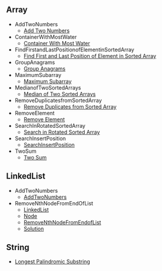 
## Array
  * AddTwoNumbers
    * [Add Two Numbers](https://github.com/hoangtien2k3qx1/LeetCode-Solutions/blob/main/Array/AddTwoNumbers/Add_Two_Numbers.java)
  * ContainerWithMostWater
    * [Container With Most Water](https://github.com/hoangtien2k3qx1/LeetCode-Solutions/blob/main/Array/ContainerWithMostWater/Container_With_Most_Water.java)
  * FindFirstandLastPositionofElementinSortedArray
    * [Find First and Last Position of Element in Sorted Array](https://github.com/hoangtien2k3qx1/LeetCode-Solutions/blob/main/Array/FindFirstandLastPositionofElementinSortedArray/Find_First_and_Last_Position_of_Element_in_Sorted_Array.java)
  * GroupAnagrams
    * [Group Anagrams](https://github.com/hoangtien2k3qx1/LeetCode-Solutions/blob/main/Array/GroupAnagrams/Group_Anagrams.java)
  * MaximumSubarray
    * [Maximum Subarray](https://github.com/hoangtien2k3qx1/LeetCode-Solutions/blob/main/Array/MaximumSubarray/Maximum_Subarray.java)
  * MedianofTwoSortedArrays
    * [Median of Two Sorted Arrays](https://github.com/hoangtien2k3qx1/LeetCode-Solutions/blob/main/Array/MedianofTwoSortedArrays/Median_of_Two_Sorted_Arrays.java)
  * RemoveDuplicatesfromSortedArray
    * [Remove Duplicates from Sorted Array](https://github.com/hoangtien2k3qx1/LeetCode-Solutions/blob/main/Array/RemoveDuplicatesfromSortedArray/Remove_Duplicates_from_Sorted_Array.java)
  * RemoveElement
    * [Remove Element](https://github.com/hoangtien2k3qx1/LeetCode-Solutions/blob/main/Array/RemoveElement/Remove_Element.java)
  * SearchInRotatedSortedArray
    * [Search in Rotated Sorted Array](https://github.com/hoangtien2k3qx1/LeetCode-Solutions/blob/main/Array/SearchInRotatedSortedArray/Search_in_Rotated_Sorted_Array.java)
  * SearchInsertPosition
    * [SearchInsertPosition](https://github.com/hoangtien2k3qx1/LeetCode-Solutions/blob/main/Array/SearchInsertPosition/SearchInsertPosition.java)
  * TwoSum
    * [Two Sum](https://github.com/hoangtien2k3qx1/LeetCode-Solutions/blob/main/Array/TwoSum/Two_Sum.java)

## LinkedList
  * AddTwoNumbers
    * [AddTwoNumbers](https://github.com/hoangtien2k3qx1/LeetCode-Solutions/blob/main/LinkedList/AddTwoNumbers/AddTwoNumbers.java)
  * RemoveNthNodeFromEndOfList
    * [LinkedList](https://github.com/hoangtien2k3qx1/LeetCode-Solutions/blob/main/LinkedList/RemoveNthNodeFromEndOfList/LinkedList.java)
    * [Node](https://github.com/hoangtien2k3qx1/LeetCode-Solutions/blob/main/LinkedList/RemoveNthNodeFromEndOfList/Node.java)
    * [RemoveNthNodeFromEndofList](https://github.com/hoangtien2k3qx1/LeetCode-Solutions/blob/main/LinkedList/RemoveNthNodeFromEndOfList/RemoveNthNodeFromEndofList.java)
    * [Solution](https://github.com/hoangtien2k3qx1/LeetCode-Solutions/blob/main/LinkedList/RemoveNthNodeFromEndOfList/Solution.java)

## String
  * [Longest Palindromic Substring](https://github.com/hoangtien2k3qx1/LeetCode-Solutions/blob/main/String/Longest_Palindromic_Substring.java)
